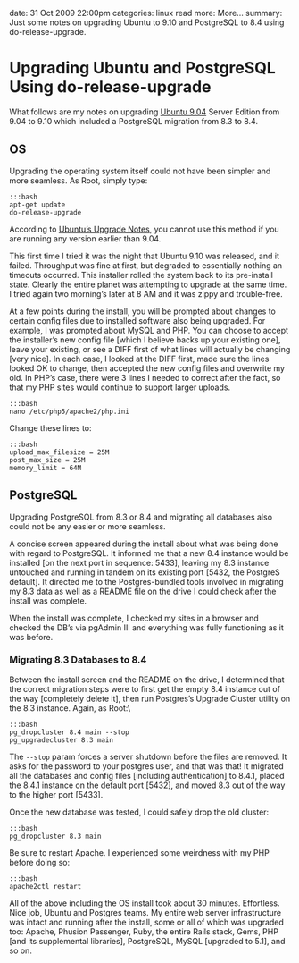date: 31 Oct 2009 22:00pm
categories: linux
read more: More&#8230;
summary: Just some notes on upgrading Ubuntu to 9.10 and PostgreSQL to 8.4 using do-release-upgrade.

# Upgrading Ubuntu and PostgreSQL Using do-release-upgrade
	
What follows are my notes on upgrading [Ubuntu 9.04](http://www.ubuntu.com/) Server Edition from 9.04 to 9.10 which included a PostgreSQL migration from 8.3 to 8.4.	

## OS

Upgrading the operating system itself could not have been simpler and more seamless. As Root, simply type:

    :::bash
    apt-get update
    do-release-upgrade

According to [Ubuntu&#8217;s Upgrade Notes](http://www.ubuntu.com/getubuntu/upgrading), you cannot use this method if you are running any version earlier than 9.04.

This first time I tried it was the night that Ubuntu 9.10 was released, and it failed.  Throughput was fine at first, but degraded to essentially nothing an timeouts occurred.  This installer rolled the system back to its pre-install state.  Clearly the entire planet was attempting to upgrade at the same time.  I tried again two morning&#8217;s later at 8 AM and it was zippy and trouble-free.

At a few points during the install, you will be prompted about changes to certain config files due to installed software also being upgraded.  For example, I was prompted about MySQL and PHP.  You can choose to accept the installer&#8217;s new config file \[which I believe backs up your existing one\], leave your existing, or see a DIFF first of what lines will actually be changing \[very nice\].  In each case, I looked at the DIFF first, made sure the lines looked OK to change, then accepted the new config files and overwrite my old.  In PHP&#8217;s case, there were 3 lines I needed to correct after the fact, so that my PHP sites would continue to support larger uploads.

    :::bash
    nano /etc/php5/apache2/php.ini

Change these lines to:

    :::bash
    upload_max_filesize = 25M
    post_max_size = 25M
    memory_limit = 64M

## PostgreSQL

Upgrading PostgreSQL from 8.3 or 8.4 and migrating all databases also could not be any easier or more seamless.

A concise screen appeared during the install about what was being done with regard to PostgreSQL.  It informed me that a new 8.4 instance would be installed \[on the next port in sequence: 5433\], leaving my 8.3 instance untouched and running in tandem on its existing port \[5432, the PostgreS default\].  It directed me to the Postgres-bundled tools involved in migrating my 8.3 data as well as a README file on the drive I could check after the install was complete.

When the install was complete, I checked my sites in a browser and checked the DB&#8217;s via pgAdmin III and everything was fully functioning as it was before.

### Migrating 8.3 Databases to 8.4

Between the install screen and the README on the drive, I determined that the correct migration steps were to first get the empty 8.4 instance out of the way \[completely delete it\], then run Postgres&#8217;s Upgrade Cluster utility on the 8.3 instance.  Again, as Root:\

    :::bash
    pg_dropcluster 8.4 main --stop
    pg_upgradecluster 8.3 main

The `--stop` param forces a server shutdown before the files are removed.  It asks for the password to your postgres user, and that was that!  It migrated all the databases and config files \[including authentication\] to 8.4.1, placed the 8.4.1 instance on the default port \[5432\], and moved 8.3 out of the way to the higher port \[5433\].

Once the new database was tested, I could safely drop the old cluster:

    :::bash
    pg_dropcluster 8.3 main

Be sure to restart Apache.  I experienced some weirdness with my PHP before doing so:

    :::bash
    apache2ctl restart

All of the above including the OS install took about 30 minutes.  Effortless.  Nice job, Ubuntu and Postgres teams.  My entire web server infrastructure was intact and running after the install, some or all of which was upgraded too: Apache, Phusion Passenger, Ruby, the entire Rails stack, Gems, PHP \[and its supplemental libraries\], PostgreSQL, MySQL \[upgraded to 5.1\], and so on.
